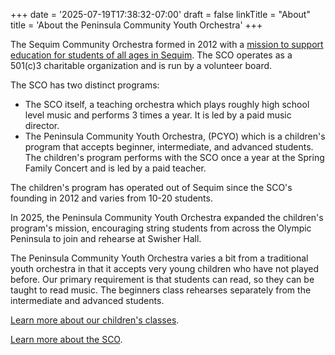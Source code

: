 +++
date = '2025-07-19T17:38:32-07:00'
draft = false
linkTitle = "About"
title = 'About the Peninsula Community Youth Orchestra'
+++

The Sequim Community Orchestra formed in 2012 with a [mission to 
support education for students of all ages in Sequim](https://sequimcommunityorchestra.org/aboutUs.php). The SCO operates as a 501(c)3 charitable organization and is run by a volunteer board.

The SCO has two distinct programs:
- The SCO itself, a teaching orchestra which plays roughly high school level music and performs 3 times a year.  It is led by a paid music director.
- The Peninsula Community Youth Orchestra, (PCYO) which is a children's program that accepts beginner, intermediate, and advanced students. The children's program performs with the SCO once a year at the Spring Family Concert and is led by a paid teacher.

The children's program has operated out of Sequim since the SCO's founding in 2012 and varies from 10-20 students.

In 2025, the Peninsula Community Youth Orchestra expanded the children's program's mission, encouraging string students from across the Olympic Peninsula to join and rehearse at Swisher Hall.

The Peninsula Community Youth Orchestra varies a bit from a traditional youth orchestra in that it accepts very young children who have not played before.  Our primary requirement is that students can read, so they can be taught to read music.  The beginners class rehearses separately from the intermediate and advanced students.

[Learn more about our children's classes](/new-students).

[Learn more about the SCO](https://sequimcommunityorchestra.org).


